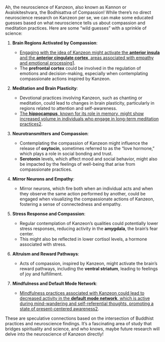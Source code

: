Ah, the neuroscience of Kanzeon, also known as Kannon or Avalokiteshvara, the Bodhisattva of Compassion! While there’s no direct neuroscience research on Kanzeon per se, we can make some educated guesses based on what neuroscience tells us about compassion and meditation practices. Here are some “wild guesses” with a sprinkle of science:

1. **Brain Regions Activated by Compassion**:
    
    - [Engaging with the idea of Kanzeon might activate the **anterior insula** and the **anterior cingulate cortex**, areas associated with empathy and emotional processing](https://bschawaii.org/shindharmanet/studies/kannon/)[1](https://bschawaii.org/shindharmanet/studies/kannon/).
    - The **prefrontal cortex** could be involved in the regulation of emotions and decision-making, especially when contemplating compassionate actions inspired by Kanzeon.
2. **Meditation and Brain Plasticity**:
    
    - Devotional practices involving Kanzeon, such as chanting or meditation, could lead to changes in brain plasticity, particularly in regions related to attention and self-awareness.
    - [The **hippocampus**, known for its role in memory, might show increased volume in individuals who engage in long-term meditation practices](https://bschawaii.org/shindharmanet/studies/kannon/)[2](https://academic.oup.com/nc/article/2021/2/niab030/6382467).
3. **Neurotransmitters and Compassion**:
    
    - Contemplating the compassion of Kanzeon might influence the release of **oxytocin**, sometimes referred to as the “love hormone,” which plays a role in social bonding and trust.
    - **Serotonin** levels, which affect mood and social behavior, might also be impacted by the feelings of well-being that arise from compassionate practices.
4. **Mirror Neurons and Empathy**:
    
    - Mirror neurons, which fire both when an individual acts and when they observe the same action performed by another, could be engaged when visualizing the compassionate actions of Kanzeon, fostering a sense of connectedness and empathy.
5. **Stress Response and Compassion**:
    
    - Regular contemplation of Kanzeon’s qualities could potentially lower stress responses, reducing activity in the **amygdala**, the brain’s fear center.
    - This might also be reflected in lower cortisol levels, a hormone associated with stress.
6. **Altruism and Reward Pathways**:
    
    - Acts of compassion, inspired by Kanzeon, might activate the brain’s reward pathways, including the **ventral striatum**, leading to feelings of joy and fulfillment.
7. **Mindfulness and Default Mode Network**:
    
    - [Mindfulness practices associated with Kanzeon could lead to decreased activity in the **default mode network**, which is active during mind-wandering and self-referential thoughts, promoting a state of present-centered awareness](https://academic.oup.com/nc/article/2021/2/niab030/6382467)[2](https://academic.oup.com/nc/article/2021/2/niab030/6382467).

These are speculative connections based on the intersection of Buddhist practices and neuroscience findings. It’s a fascinating area of study that bridges spirituality and science, and who knows, maybe future research will delve into the neuroscience of Kanzeon directly!